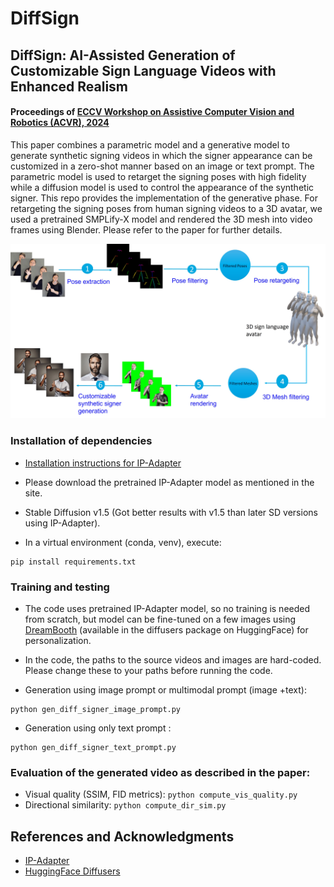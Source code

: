 # DiffSign 


## DiffSign: AI-Assisted Generation of Customizable Sign Language Videos with Enhanced Realism
#### Proceedings of [ECCV Workshop on Assistive Computer Vision and Robotics (ACVR), 2024](https://iplab.dmi.unict.it/acvr2024/)
This paper combines a parametric model and a generative model to generate synthetic signing videos 
in which the signer appearance can be customized in a zero-shot manner based on an image or
text prompt. The parametric model is used to retarget the signing poses with high fidelity while a diffusion
model is used to control the appearance of the synthetic signer. 
This repo provides the implementation of the generative phase. For retargeting the signing poses
from human signing videos to a 3D avatar, we used a pretrained SMPLify-X model and rendered the 
3D mesh into video frames using Blender. Please refer to the paper for further details.


!["Synthetic signer generation pipeline"](images/pipeline.jpg?raw=true)

### Installation of dependencies
- [Installation instructions for IP-Adapter](https://github.com/tencent-ailab/IP-Adapter)
- Please download the pretrained IP-Adapter model as mentioned in the site.

- Stable Diffusion v1.5 (Got better results with v1.5 than later SD versions using IP-Adapter).

- In a virtual environment (conda, venv), execute:
```
pip install requirements.txt
```

### Training and testing
- The code uses pretrained IP-Adapter model, so no training is needed from scratch,
  but model can be fine-tuned on a few images using [DreamBooth](https://dreambooth.github.io/)
  (available in the diffusers package on HuggingFace) for personalization.
  
- In the code, the paths to the source videos and images are hard-coded. Please 
  change these to your paths before running the code.

- Generation using image prompt or multimodal prompt (image +text): 
```
python gen_diff_signer_image_prompt.py
```

- Generation using only text prompt : 
```
python gen_diff_signer_text_prompt.py
```

### Evaluation of the generated video as described in the paper:
  - Visual quality (SSIM, FID metrics): ```python compute_vis_quality.py```
  - Directional similarity: ```python compute_dir_sim.py```



## References  and Acknowledgments
- [IP-Adapter](https://github.com/tencent-ailab/IP-Adapter)
- [HuggingFace Diffusers](https://huggingface.co/docs/diffusers/index)

